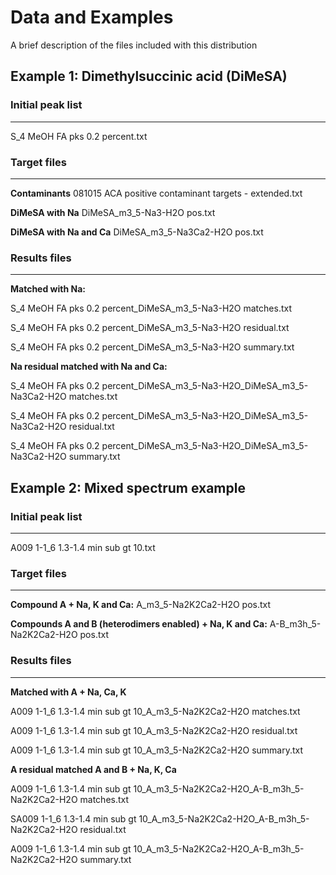 # Data and Examples


A brief description of the files included with this distribution

## Example 1: Dimethylsuccinic acid (DiMeSA)

### Initial peak list

--------

S_4 MeOH FA pks 0.2 percent.txt

### Target files

--------

**Contaminants** 081015 ACA positive contaminant targets - extended.txt

**DiMeSA with Na** DiMeSA_m3_5-Na3-H2O pos.txt

**DiMeSA with Na and Ca** DiMeSA_m3_5-Na3Ca2-H2O pos.txt

### Results files

--------

**Matched with Na:**

S_4 MeOH FA pks 0.2 percent_DiMeSA_m3_5-Na3-H2O matches.txt

S_4 MeOH FA pks 0.2 percent_DiMeSA_m3_5-Na3-H2O residual.txt

S_4 MeOH FA pks 0.2 percent_DiMeSA_m3_5-Na3-H2O summary.txt

**Na residual matched with Na and Ca:**

S_4 MeOH FA pks 0.2 percent_DiMeSA_m3_5-Na3-H2O_DiMeSA_m3_5-Na3Ca2-H2O matches.txt

S_4 MeOH FA pks 0.2 percent_DiMeSA_m3_5-Na3-H2O_DiMeSA_m3_5-Na3Ca2-H2O residual.txt

S_4 MeOH FA pks 0.2 percent_DiMeSA_m3_5-Na3-H2O_DiMeSA_m3_5-Na3Ca2-H2O summary.txt

## Example 2: Mixed spectrum example


### Initial peak list

--------

A009 1-1_6 1.3-1.4 min sub gt 10.txt

### Target files

--------

**Compound A + Na, K and Ca:** A_m3_5-Na2K2Ca2-H2O pos.txt

**Compounds A and B (heterodimers enabled) + Na, K and Ca:** A-B_m3h_5-Na2K2Ca2-H2O pos.txt

### Results files

--------

**Matched with A + Na, Ca, K**

A009 1-1_6 1.3-1.4 min sub gt 10_A_m3_5-Na2K2Ca2-H2O matches.txt

A009 1-1_6 1.3-1.4 min sub gt 10_A_m3_5-Na2K2Ca2-H2O residual.txt

A009 1-1_6 1.3-1.4 min sub gt 10_A_m3_5-Na2K2Ca2-H2O summary.txt

**A residual matched A and B + Na, K, Ca**

A009 1-1_6 1.3-1.4 min sub gt 10_A_m3_5-Na2K2Ca2-H2O_A-B_m3h_5-Na2K2Ca2-H2O matches.txt

SA009 1-1_6 1.3-1.4 min sub gt 10_A_m3_5-Na2K2Ca2-H2O_A-B_m3h_5-Na2K2Ca2-H2O residual.txt

A009 1-1_6 1.3-1.4 min sub gt 10_A_m3_5-Na2K2Ca2-H2O_A-B_m3h_5-Na2K2Ca2-H2O summary.txt
